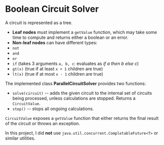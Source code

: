 # Boolean Circuit Solver

A circuit is represented as a tree.
- **Leaf nodes** must implement a `getValue` function, which may take
some time to compute and returns either a boolean or an error.
- **Non-leaf nodes** can have different types:
- `not`
- `and`
- `or`
- `if` (takes 3 arguments `a, b, c`: evaluates as *if a then b else c*)
- `gt(x)` (true if at least `x + 1` children are true)
- `lt(x)` (true if at most `x - 1` children are true)

The implemented class **ParallelCircuitSolver** provides two functions:
- `solve(circuit)` -- adds the given circuit to the internal set of
circuits being processed, unless calculations are stopped. Returns a
`CircuitValue`.
- `stop()` -- stops all ongoing calculations.

`CircuitValue` exposes a `getValue` function that either returns the
final result of the circuit or throws an exception.

In this project, I did **not** use
`java.util.concurrent.CompletableFuture<T>` or similar utilities.